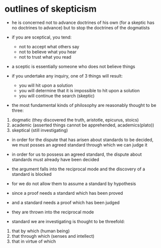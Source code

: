 # outlines of skepticism

- he is concerned not to advance doctrines of his own (for a skeptic has no
  doctrines to advance) but to stop the doctrines of the dogmatists

- if you are sceptical, you tend:
  - not to accept what others say
  - not to believe what you hear
  - not to trust what you read

- a sceptic is essentially someone who does not believe things

- if you undertake any inquiry, one of 3 things will result:
  - you will hit upon a solution
  - you will determine that it is impossible to hit upon a solution
  - you will continue the search (skeptic)

- the most fundamental kinds of philosophy are reasonably thought to be three:

1. dogmatic (they discovered the truth, aristotle, epicurus, stoics)
2. academic (asserted things cannot be apprehended, academics(plato))
3. skeptical (still investigating)



- in order for the dispute that has arisen about standards to be decided, we
  must posses an agreed standard through which we can judge it

- in order for us to possess an agreed standard, the dispute about standards
  must already have been decided

- the argument falls into the reciprocal mode and the discovery of a standard is blocked

- for we do not allow them to assume a standard by hypothesis

- since a proof needs a standard which has been proved
- and a standard needs a proof which has been judged
- they are thrown into the reciprocal mode


- standard we are investigating is thought to be threefold:

1. that by which (human being)
2. that through which (senses and intellect)
3. that in virtue of which
